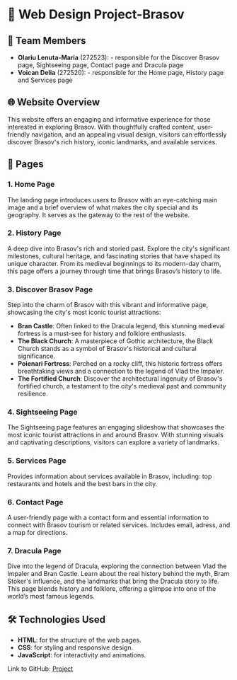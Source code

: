 # 🌄 Web Design Project-Brasov

## 👥 Team Members
- **Olariu Lenuta-Maria** (272523): - responsible for the Discover Brasov page, Sightseeing page, Contact page and Dracula page
- **Voican Delia** (272520): - responsible for the Home page, History page and Services page

## 🌐 Website Overview
  This website offers an engaging and informative experience for those interested in exploring Brasov. With thoughtfully crafted content, user-friendly navigation, and an appealing visual design, visitors can effortlessly discover Brasov's rich history, iconic landmarks, and available services.

## 📄 Pages
### 1. Home Page <br>
   The landing page introduces users to Brasov with an eye-catching main image and a brief overview of what makes the city special and its geography. It serves as the gateway to the rest of the website. <br>

### 2. History Page <br>
   A deep dive into Brasov's rich and storied past. Explore the city's significant milestones, cultural heritage, and fascinating stories that have shaped its unique character. From its medieval beginnings to its modern-day charm, this page offers a journey through time that brings Brasov’s history to life. <br>

### 3. Discover Brasov Page <br>
   Step into the charm of Brasov with this vibrant and informative page, showcasing the city's most iconic tourist attractions: <br>
- **Bran Castle**: Often linked to the Dracula legend, this stunning medieval fortress is a must-see for history and folklore enthusiasts.
- **The Black Church**: A masterpiece of Gothic architecture, the Black Church stands as a symbol of Brasov's historical and cultural significance.
- **Poienari Fortress**: Perched on a rocky cliff, this historic fortress offers breathtaking views and a connection to the legend of Vlad the Impaler.
- **The Fortified Church**: Discover the architectural ingenuity of Brasov's fortified church, a testament to the city's medieval past and community resilience.

### 4. Sightseeing Page <br>
  The Sightseeing page features an engaging slideshow that showcases the most iconic tourist attractions in and around Brasov. With stunning visuals and captivating descriptions, visitors can explore a variety of landmarks.

### 5. Services Page <br>
  Provides information about services available in Brasov, including: top restaurants and hotels and the best bars in the city.

### 6. Contact Page <br>
  A user-friendly page with a contact form and essential information to connect with Brasov tourism or related services. Includes email, adress, and a map for directions.

### 7. Dracula Page
  Dive into the legend of Dracula, exploring the connection between Vlad the Impaler and Bran Castle. Learn about the real history behind the myth, Bram Stoker's influence, and the landmarks that bring the Dracula story to life. This page blends history and folklore, offering a glimpse into one of the world’s most famous legends.

## 🛠️ Technologies Used
- **HTML**: for the structure of the web pages.
- **CSS**: for styling and responsive design.
- **JavaScript**:  for interactivity and animations.

Link to GitHub: [Project](https://github.com/deliav10/Web-Design-Project---Brasov)

